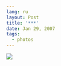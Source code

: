 ```yaml
---
lang: ru
layout: Post
title: '***'
date: Jan 29, 2007
tags:
  - photos
---
```


![](/images/blog/Sapegin-Artem-20D-2006-07-20-222-2285.jpg)

